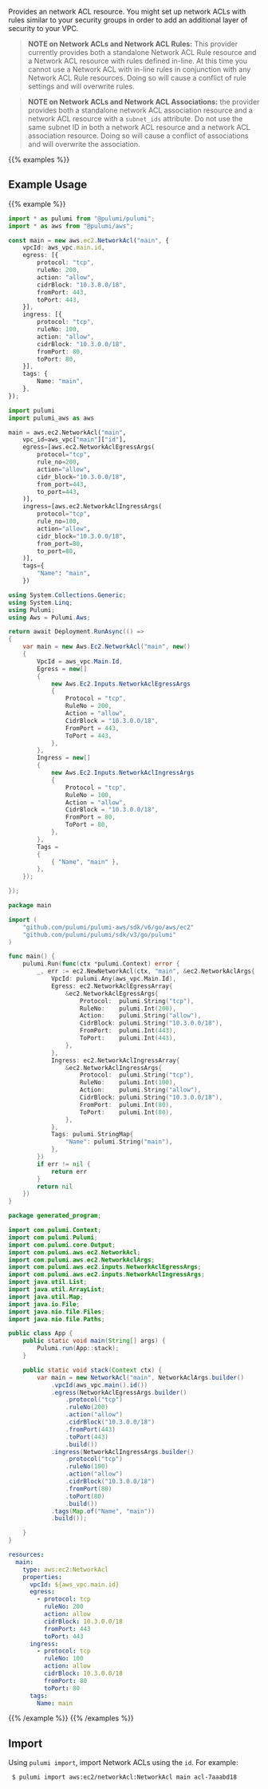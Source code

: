 Provides an network ACL resource. You might set up network ACLs with rules similar
to your security groups in order to add an additional layer of security to your VPC.

> **NOTE on Network ACLs and Network ACL Rules:** This provider currently
provides both a standalone Network ACL Rule resource and a Network ACL resource with rules
defined in-line. At this time you cannot use a Network ACL with in-line rules
in conjunction with any Network ACL Rule resources. Doing so will cause
a conflict of rule settings and will overwrite rules.

> **NOTE on Network ACLs and Network ACL Associations:** the provider provides both a standalone network ACL association
resource and a network ACL resource with a `subnet_ids` attribute. Do not use the same subnet ID in both a network ACL
resource and a network ACL association resource. Doing so will cause a conflict of associations and will overwrite the association.

{{% examples %}}
## Example Usage
{{% example %}}

```typescript
import * as pulumi from "@pulumi/pulumi";
import * as aws from "@pulumi/aws";

const main = new aws.ec2.NetworkAcl("main", {
    vpcId: aws_vpc.main.id,
    egress: [{
        protocol: "tcp",
        ruleNo: 200,
        action: "allow",
        cidrBlock: "10.3.0.0/18",
        fromPort: 443,
        toPort: 443,
    }],
    ingress: [{
        protocol: "tcp",
        ruleNo: 100,
        action: "allow",
        cidrBlock: "10.3.0.0/18",
        fromPort: 80,
        toPort: 80,
    }],
    tags: {
        Name: "main",
    },
});
```
```python
import pulumi
import pulumi_aws as aws

main = aws.ec2.NetworkAcl("main",
    vpc_id=aws_vpc["main"]["id"],
    egress=[aws.ec2.NetworkAclEgressArgs(
        protocol="tcp",
        rule_no=200,
        action="allow",
        cidr_block="10.3.0.0/18",
        from_port=443,
        to_port=443,
    )],
    ingress=[aws.ec2.NetworkAclIngressArgs(
        protocol="tcp",
        rule_no=100,
        action="allow",
        cidr_block="10.3.0.0/18",
        from_port=80,
        to_port=80,
    )],
    tags={
        "Name": "main",
    })
```
```csharp
using System.Collections.Generic;
using System.Linq;
using Pulumi;
using Aws = Pulumi.Aws;

return await Deployment.RunAsync(() => 
{
    var main = new Aws.Ec2.NetworkAcl("main", new()
    {
        VpcId = aws_vpc.Main.Id,
        Egress = new[]
        {
            new Aws.Ec2.Inputs.NetworkAclEgressArgs
            {
                Protocol = "tcp",
                RuleNo = 200,
                Action = "allow",
                CidrBlock = "10.3.0.0/18",
                FromPort = 443,
                ToPort = 443,
            },
        },
        Ingress = new[]
        {
            new Aws.Ec2.Inputs.NetworkAclIngressArgs
            {
                Protocol = "tcp",
                RuleNo = 100,
                Action = "allow",
                CidrBlock = "10.3.0.0/18",
                FromPort = 80,
                ToPort = 80,
            },
        },
        Tags = 
        {
            { "Name", "main" },
        },
    });

});
```
```go
package main

import (
	"github.com/pulumi/pulumi-aws/sdk/v6/go/aws/ec2"
	"github.com/pulumi/pulumi/sdk/v3/go/pulumi"
)

func main() {
	pulumi.Run(func(ctx *pulumi.Context) error {
		_, err := ec2.NewNetworkAcl(ctx, "main", &ec2.NetworkAclArgs{
			VpcId: pulumi.Any(aws_vpc.Main.Id),
			Egress: ec2.NetworkAclEgressArray{
				&ec2.NetworkAclEgressArgs{
					Protocol:  pulumi.String("tcp"),
					RuleNo:    pulumi.Int(200),
					Action:    pulumi.String("allow"),
					CidrBlock: pulumi.String("10.3.0.0/18"),
					FromPort:  pulumi.Int(443),
					ToPort:    pulumi.Int(443),
				},
			},
			Ingress: ec2.NetworkAclIngressArray{
				&ec2.NetworkAclIngressArgs{
					Protocol:  pulumi.String("tcp"),
					RuleNo:    pulumi.Int(100),
					Action:    pulumi.String("allow"),
					CidrBlock: pulumi.String("10.3.0.0/18"),
					FromPort:  pulumi.Int(80),
					ToPort:    pulumi.Int(80),
				},
			},
			Tags: pulumi.StringMap{
				"Name": pulumi.String("main"),
			},
		})
		if err != nil {
			return err
		}
		return nil
	})
}
```
```java
package generated_program;

import com.pulumi.Context;
import com.pulumi.Pulumi;
import com.pulumi.core.Output;
import com.pulumi.aws.ec2.NetworkAcl;
import com.pulumi.aws.ec2.NetworkAclArgs;
import com.pulumi.aws.ec2.inputs.NetworkAclEgressArgs;
import com.pulumi.aws.ec2.inputs.NetworkAclIngressArgs;
import java.util.List;
import java.util.ArrayList;
import java.util.Map;
import java.io.File;
import java.nio.file.Files;
import java.nio.file.Paths;

public class App {
    public static void main(String[] args) {
        Pulumi.run(App::stack);
    }

    public static void stack(Context ctx) {
        var main = new NetworkAcl("main", NetworkAclArgs.builder()        
            .vpcId(aws_vpc.main().id())
            .egress(NetworkAclEgressArgs.builder()
                .protocol("tcp")
                .ruleNo(200)
                .action("allow")
                .cidrBlock("10.3.0.0/18")
                .fromPort(443)
                .toPort(443)
                .build())
            .ingress(NetworkAclIngressArgs.builder()
                .protocol("tcp")
                .ruleNo(100)
                .action("allow")
                .cidrBlock("10.3.0.0/18")
                .fromPort(80)
                .toPort(80)
                .build())
            .tags(Map.of("Name", "main"))
            .build());

    }
}
```
```yaml
resources:
  main:
    type: aws:ec2:NetworkAcl
    properties:
      vpcId: ${aws_vpc.main.id}
      egress:
        - protocol: tcp
          ruleNo: 200
          action: allow
          cidrBlock: 10.3.0.0/18
          fromPort: 443
          toPort: 443
      ingress:
        - protocol: tcp
          ruleNo: 100
          action: allow
          cidrBlock: 10.3.0.0/18
          fromPort: 80
          toPort: 80
      tags:
        Name: main
```
{{% /example %}}
{{% /examples %}}

## Import

Using `pulumi import`, import Network ACLs using the `id`. For example:

```sh
 $ pulumi import aws:ec2/networkAcl:NetworkAcl main acl-7aaabd18
```
 
